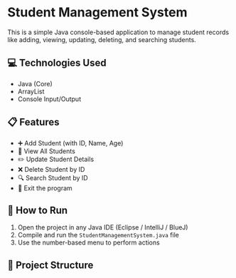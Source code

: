 # Student Management System

This is a simple Java console-based application to manage student records like adding, viewing, updating, deleting, and searching students.

## 💻 Technologies Used
- Java (Core)
- ArrayList
- Console Input/Output

## 📋 Features
- ➕ Add Student (with ID, Name, Age)
- 📄 View All Students
- ✏️ Update Student Details
- ❌ Delete Student by ID
- 🔍 Search Student by ID
- 🚪 Exit the program

## 🚀 How to Run
1. Open the project in any Java IDE (Eclipse / IntelliJ / BlueJ)
2. Compile and run the `StudentManagementSystem.java` file
3. Use the number-based menu to perform actions

## 📂 Project Structure

